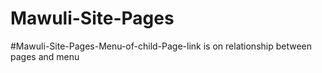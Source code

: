 # Mawuli-Site-Pages
#Mawuli-Site-Pages-Menu-of-child-Page-link is on relationship between pages and menu
